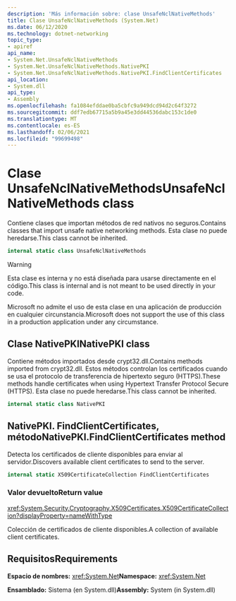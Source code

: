 ```yaml
---
description: 'Más información sobre: clase UnsafeNclNativeMethods'
title: Clase UnsafeNclNativeMethods (System.Net)
ms.date: 06/12/2020
ms.technology: dotnet-networking
topic_type:
- apiref
api_name:
- System.Net.UnsafeNclNativeMethods
- System.Net.UnsafeNclNativeMethods.NativePKI
- System.Net.UnsafeNclNativeMethods.NativePKI.FindClientCertificates
api_location:
- System.dll
api_type:
- Assembly
ms.openlocfilehash: fa1084efddae0ba5cbfc9a949dcd94d2c64f3272
ms.sourcegitcommit: ddf7edb67715a5b9a45e3dd44536dabc153c1de0
ms.translationtype: MT
ms.contentlocale: es-ES
ms.lasthandoff: 02/06/2021
ms.locfileid: "99699498"
---
```

# <a name="unsafenclnativemethods-class"></a><span data-ttu-id="bde5d-103">Clase UnsafeNclNativeMethods</span><span class="sxs-lookup"><span data-stu-id="bde5d-103">UnsafeNclNativeMethods class</span></span>

<span data-ttu-id="bde5d-104">Contiene clases que importan métodos de red nativos no seguros.</span><span class="sxs-lookup"><span data-stu-id="bde5d-104">Contains classes that import unsafe native networking methods.</span></span> <span data-ttu-id="bde5d-105">Esta clase no puede heredarse.</span><span class="sxs-lookup"><span data-stu-id="bde5d-105">This class cannot be inherited.</span></span>

```csharp
internal static class UnsafeNclNativeMethods
```

> [!WARNING]
> <span data-ttu-id="bde5d-106">Esta clase es interna y no está diseñada para usarse directamente en el código.</span><span class="sxs-lookup"><span data-stu-id="bde5d-106">This class is internal and is not meant to be used directly in your code.</span></span>
>
> <span data-ttu-id="bde5d-107">Microsoft no admite el uso de esta clase en una aplicación de producción en cualquier circunstancia.</span><span class="sxs-lookup"><span data-stu-id="bde5d-107">Microsoft does not support the use of this class in a production application under any circumstance.</span></span>

## <a name="nativepki-class"></a><span data-ttu-id="bde5d-108">Clase NativePKI</span><span class="sxs-lookup"><span data-stu-id="bde5d-108">NativePKI class</span></span>

<span data-ttu-id="bde5d-109">Contiene métodos importados desde crypt32.dll.</span><span class="sxs-lookup"><span data-stu-id="bde5d-109">Contains methods imported from crypt32.dll.</span></span> <span data-ttu-id="bde5d-110">Estos métodos controlan los certificados cuando se usa el protocolo de transferencia de hipertexto seguro (HTTPS).</span><span class="sxs-lookup"><span data-stu-id="bde5d-110">These methods handle certificates when using Hypertext Transfer Protocol Secure (HTTPS).</span></span> <span data-ttu-id="bde5d-111">Esta clase no puede heredarse.</span><span class="sxs-lookup"><span data-stu-id="bde5d-111">This class cannot be inherited.</span></span>

```csharp
internal static class NativePKI
```

## <a name="nativepkifindclientcertificates-method"></a><span data-ttu-id="bde5d-112">NativePKI. FindClientCertificates, método</span><span class="sxs-lookup"><span data-stu-id="bde5d-112">NativePKI.FindClientCertificates method</span></span>

<span data-ttu-id="bde5d-113">Detecta los certificados de cliente disponibles para enviar al servidor.</span><span class="sxs-lookup"><span data-stu-id="bde5d-113">Discovers available client certificates to send to the server.</span></span>

```csharp
internal static X509CertificateCollection FindClientCertificates
```

### <a name="return-value"></a><span data-ttu-id="bde5d-114">Valor devuelto</span><span class="sxs-lookup"><span data-stu-id="bde5d-114">Return value</span></span>

<xref:System.Security.Cryptography.X509Certificates.X509CertificateCollection?displayProperty=nameWithType>

<span data-ttu-id="bde5d-115">Colección de certificados de cliente disponibles.</span><span class="sxs-lookup"><span data-stu-id="bde5d-115">A collection of available client certificates.</span></span>

## <a name="requirements"></a><span data-ttu-id="bde5d-116">Requisitos</span><span class="sxs-lookup"><span data-stu-id="bde5d-116">Requirements</span></span>

<span data-ttu-id="bde5d-117">**Espacio de nombres:** <xref:System.Net></span><span class="sxs-lookup"><span data-stu-id="bde5d-117">**Namespace:** <xref:System.Net></span></span>

<span data-ttu-id="bde5d-118">**Ensamblado:** Sistema (en System.dll)</span><span class="sxs-lookup"><span data-stu-id="bde5d-118">**Assembly:** System (in System.dll)</span></span>
